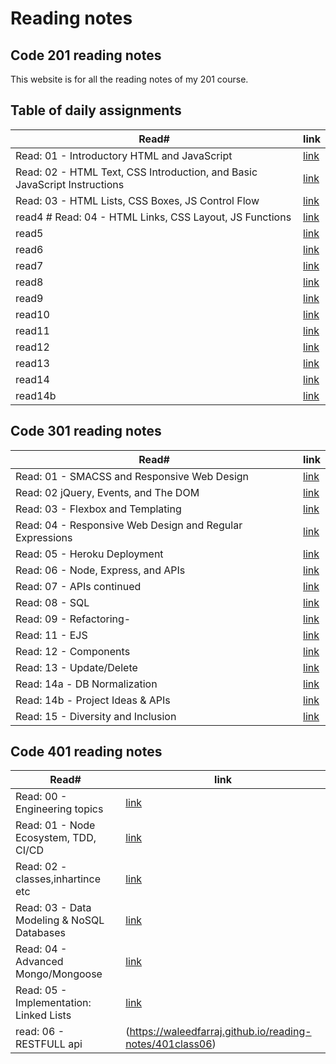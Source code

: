 
# Reading notes

## Code 201 reading notes

This website is for all the reading notes of my 201 course.

## Table of daily assignments 

Read#  | link
---------|--------
Read: 01 - Introductory HTML and JavaScript|[link](https://waleedfarraj.github.io/reading-notes/class01)
Read: 02 - HTML Text, CSS Introduction, and Basic JavaScript Instructions |[link](https://waleedfarraj.github.io/reading-notes/class02)
 Read: 03 - HTML Lists, CSS Boxes, JS Control Flow  |[link](https://waleedfarraj.github.io/reading-notes/class03)
read4 # Read: 04 - HTML Links, CSS Layout, JS Functions   |[link](https://waleedfarraj.github.io/reading-notes/class04)
read5      |[link](https://waleedfarraj.github.io/reading-notes/class05)
read6      |[link](https://waleedfarraj.github.io/reading-notes/class06)
read7      |[link](https://waleedfarraj.github.io/reading-notes/class07)
read8      |[link](https://waleedfarraj.github.io/reading-notes/class08)
read9      |[link](https://waleedfarraj.github.io/reading-notes/class09)
read10     |[link](https://waleedfarraj.github.io/reading-notes/class10)
read11     |[link](https://waleedfarraj.github.io/reading-notes/class11)
read12     |[link](https://waleedfarraj.github.io/reading-notes/class12)
read13     |[link](https://waleedfarraj.github.io/reading-notes/class13)
read14     |[link](https://waleedfarraj.github.io/reading-notes/class14a)
read14b    |[link](https://waleedfarraj.github.io/reading-notes/class14b)

## Code 301 reading notes
Read#  | link
---------|--------
Read: 01 - SMACSS and Responsive Web Design  |[link](https://waleedfarraj.github.io/reading-notes/301class01)
Read: 02  jQuery, Events, and The DOM   |[link](https://waleedfarraj.github.io/reading-notes/301class02)
Read: 03 - Flexbox and Templating   |[link](https://waleedfarraj.github.io/reading-notes/301class03)
Read: 04 - Responsive Web Design and Regular Expressions   |[link](https://waleedfarraj.github.io/reading-notes/301class04)
Read: 05 - Heroku Deployment  |[link](https://waleedfarraj.github.io/reading-notes/301class05)
Read: 06 - Node, Express, and APIs   |[link](https://waleedfarraj.github.io/reading-notes/301class06)
Read: 07 - APIs continued   |[link](https://waleedfarraj.github.io/reading-notes/301class07)
Read: 08 - SQL   |[link](https://waleedfarraj.github.io/reading-notes/301class08)
Read: 09 - Refactoring- |[link](https://waleedfarraj.github.io/reading-notes/301class09)
Read: 11 - EJS |[link](https://waleedfarraj.github.io/reading-notes/301class10)
Read: 12 - Components  |[link](https://waleedfarraj.github.io/reading-notes/301class12)
Read: 13 - Update/Delete  |[link](https://waleedfarraj.github.io/reading-notes/301class13)
Read: 14a - DB Normalization   |[link](https://waleedfarraj.github.io/reading-notes/301class14a)
Read: 14b - Project Ideas & APIs  |[link](https://waleedfarraj.github.io/reading-notes/301class14b)
Read: 15 - Diversity and Inclusion  |[link](https://waleedfarraj.github.io/reading-notes/301class15)

## Code 401 reading notes
Read#  | link
---------|--------
Read: 00 - Engineering topics |[link](https://waleedfarraj.github.io/reading-notes/401class00)
Read: 01 - Node Ecosystem, TDD, CI/CD |[link](https://waleedfarraj.github.io/reading-notes/401class01)
Read: 02 - classes,inhartince etc |[link](https://waleedfarraj.github.io/reading-notes/401class02)
Read: 03 -  Data Modeling & NoSQL Databases|[link](https://waleedfarraj.github.io/reading-notes/401class03)
Read: 04 - Advanced Mongo/Mongoose|[link](https://waleedfarraj.github.io/reading-notes/401class04)
Read: 05 - Implementation: Linked Lists|[link](https://waleedfarraj.github.io/reading-notes/401class05)
read: 06 - RESTFULL api | (https://waleedfarraj.github.io/reading-notes/401class06)